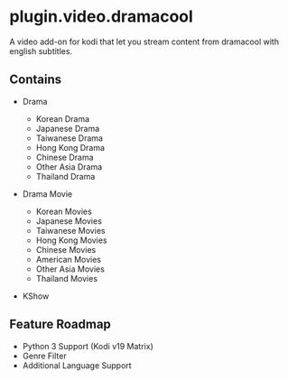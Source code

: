 # plugin.video.dramacool
A video add-on for kodi that let you stream content from dramacool with english subtitles.

## Contains
- Drama
    - Korean Drama
    - Japanese Drama
    - Taiwanese Drama
    - Hong Kong Drama
    - Chinese Drama
    - Other Asia Drama
    - Thailand Drama

- Drama Movie
    - Korean Movies
    - Japanese Movies
    - Taiwanese Movies
    - Hong Kong Movies
    - Chinese Movies
    - American Movies
    - Other Asia Movies
    - Thailand Movies

- KShow

## Feature Roadmap
- Python 3 Support (Kodi v19 Matrix)
- Genre Filter
- Additional Language Support